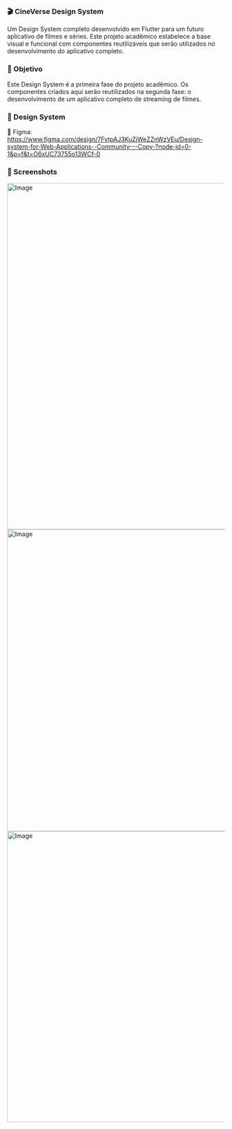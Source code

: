 ### 🎬 CineVerse Design System

Um Design System completo desenvolvido em Flutter para um futuro aplicativo de filmes e séries. Este projeto acadêmico estabelece a base visual e funcional com componentes reutilizáveis que serão utilizados no desenvolvimento do aplicativo completo.

### 🎯 Objetivo

Este Design System é a primeira fase do projeto acadêmico. Os componentes criados aqui serão reutilizados na segunda fase: o desenvolvimento de um aplicativo completo de streaming de filmes.

### 🎨 Design System

📐 Figma: https://www.figma.com/design/7FvtpAJ3KuZjWeZZnWzVEu/Design-system-for-Web-Applications--Community---Copy-?node-id=0-1&p=f&t=O6xUC73755o13WCf-0

### 📸 Screenshots
<img width="627" height="801" alt="Image" src="https://github.com/user-attachments/assets/74fef7fd-214c-4620-9381-0a742678040f" />
<img width="561" height="698" alt="Image" src="https://github.com/user-attachments/assets/d20fe61d-ecbe-4529-9489-35a96273272e" />
<img width="541" height="673" alt="Image" src="https://github.com/user-attachments/assets/2fa602d8-2f7c-4cee-a2ab-040d19c1d66c" />
